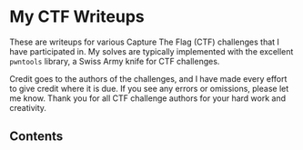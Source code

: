 # My CTF Writeups

These are writeups for various Capture The Flag (CTF) challenges that I have participated in. My solves are typically implemented with the excellent `pwntools` library, a Swiss Army knife for CTF challenges. 

Credit goes to the authors of the challenges, and I have made every effort to give credit where it is due. If you see any errors or omissions, please let me know. Thank you for all CTF challenge authors for your hard work and creativity.

## Contents

